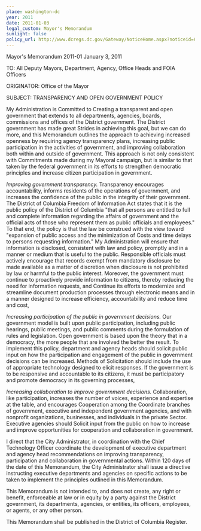 ```yaml
---
place: washington-dc
year: 2011
date: 2011-01-03
legal_custom: Mayor's Memorandum
sunlight: false
policy_url: http://www.dcregs.dc.gov/Gateway/NoticeHome.aspx?noticeid=673973
---
```


Mayor's Memorandum 2011-01 January 3, 2011

TO: All Deputy Mayors, Department, Agency, Office Heads and FOIA Officers

ORIGINATOR: Office of the Mayor

SUBJECT: TRANSPARENCY AND OPEN GOVERNMENT POLICY

My Administration is Committed to Creating a transparent and open government that extends to all departments, agencies, boards, commissions and offices of the District government. The District government has made great Strides in achieving this goal, but we can do more, and this Memorandum outlines the approach to achieving increased openness by requiring agency transparency plans, increasing public participation in the activities of government, and improving collaboration both within and outside of government. This approach is not only consistent with Commitments made during my Mayoral campaign, but is similar to that taken by the federal government in its efforts to strengthen democratic principles and increase citizen participation in government.

<em>Improving government transparency.</em> Transparency encourages accountability, informs residents of the operations of government, and increases the confidence of the public in the integrity of their government. The District of Columbia Freedom of Information Act states that it is the public policy of the District of Columbia "that all persons are entitled to full and complete information regarding the affairs of government and the official acts of those who represent them as public officials and employees." To that end, the policy is that the law be construed with the view toward "expansion of public access and the minimization of Costs and time delays to persons requesting information." My Administration will ensure that information is disclosed, consistent with law and policy, promptly and in a manner or medium that is useful to the public. Responsible officials must actively encourage that records exempt from mandatory disclosure be made available as a matter of discretion when disclosure is not prohibited by law or harmful to the public interest. Moreover, the government must continue to proactively provide information to citizens, thereby reducing the need for information requests, and Continue its efforts to modernize and streamline document production processes through electronic means and in a manner designed to increase efficiency, accountability and reduce time and cost,

<em>Increasing participation of the public in government decisions.</em> Our government model is built upon public participation, including public hearings, public meetings, and public comments during the formulation of rules and legislation. Open government is based upon the theory that in a democracy, the more people that are involved the better the result. To implement this policy, department and agency heads should solicit public input on how the participation and engagement of the public in government decisions can be increased. Methods of Solicitation should include the use of appropriate technology designed to elicit responses. If the government is to be responsive and accountable to its citizens, it must be participatory and promote democracy in its governing processes,

<em>Increasing collaboration to improve government decisions.</em> Collaboration, like participation, increases the number of voices, experience and expertise at the table, and encourages Cooperation among the Coordinate branches of government, executive and independent government agencies, and with nonprofit organizations, businesses, and individuals in the private Sector. Executive agencies should Solicit input from the public on how to increase and improve opportunities for cooperation and collaboration in government.

I direct that the City Administrator, in coordination with the Chief Technology Officer coordinate the development of executive department and agency head recommendations on improving transparency, participation and collaboration in governmental actions. Within 120 days of the date of this Memorandum, the City Administrator shall issue a directive instructing executive departments and agencies on specific actions to be taken to implement the principles outlined in this Memorandum.

This Memorandum is not intended to, and does not create, any right or benefit, enforceable at law or in equity by a party against the District government, its departments, agencies, or entities, its officers, employees, or agents, or any other person.

This Memorandum shall be published in the District of Columbia Register.
